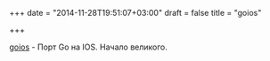 +++
date = "2014-11-28T19:51:07+03:00"
draft = false
title = "goios"

+++

<p><a href="https://bitbucket.org/minux/goios/wiki/Home">goios</a> - Порт Go на IOS. Начало великого.</p>

